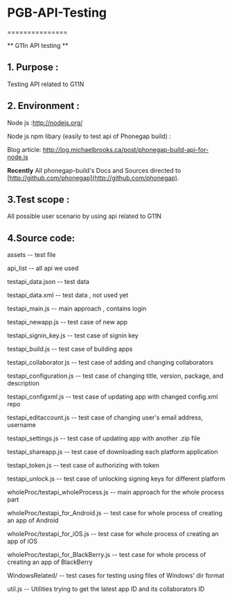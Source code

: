 # PGB-API-Testing #
===============

** G11n API testing **

## 1. Purpose : ##
Testing API related to G11N

## 2. Environment : ##
Node js :http://nodejs.org/

Node js npm libary (easily to test api of Phonegap build) :

Blog article: http://log.michaelbrooks.ca/post/phonegap-build-api-for-node.js

**Recently** All phonegap-build's Docs and Sources directed to [http://github.com/phonegap](http://github.com/phonegap).

## 3.Test scope :
All possible user scenario by using api related to G11N

## 4.Source code: ##
assets	-- test file

api_list	-- all api we used

testapi_data.json	-- test data

testapi_data.xml -- test data , not used yet

testapi_main.js	-- main approach , contains login

testapi_newapp.js	-- test case of new app

testapi_signin_key.js -- test case of signin key

testapi_build.js -- test case of building apps

testapi_collaborator.js -- test case of adding and changing collaborators

testapi_configuration.js -- test case of changing title, version, package, and description

testapi_configxml.js -- test case of updating app with changed config.xml repo

testapi_editaccount.js -- test case of changing user's email address, username

testapi_settings.js -- test case of updating app with another .zip file

testapi_shareapp.js -- test case of downloading each platform application

testapi_token.js -- test case of authorizing with token

testapi_unlock.js -- test case of unlocking signing keys for different platform

wholeProc/testapi_wholeProcess.js -- main approach for the whole process part

wholeProc/testapi_for_Android.js -- test case for whole process of creating an app of Android

wholeProc/testapi_for_iOS.js -- test case for whole process of creating an app of iOS

wholeProc/testapi_for_BlackBerry.js -- test case for whole process of creating an app of BlackBerry

WindowsRelated/  -- test cases for testing using files of Windows' dir format 

util.js -- Utilities trying to get the latest app ID and its collaborators ID
